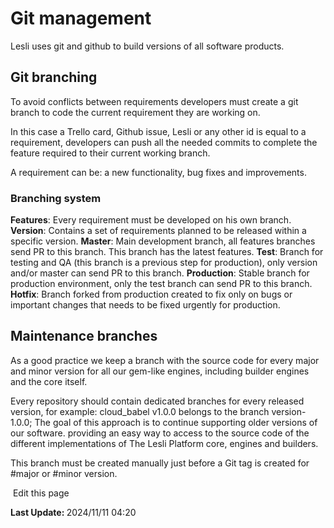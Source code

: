 # Git management
Lesli uses git and github to build versions of all software products.

## Git branching
To avoid conflicts between requirements developers must create a git branch to code the current requirement they are working on.  

In this case a Trello card, Github issue, Lesli or any other id is equal to a requirement, developers can push all the needed commits to complete the feature required to their current working branch. 

A requirement can be: a new functionality, bug fixes and improvements.

### Branching system
**Features**: Every requirement must be developed on his own branch.
**Version**: Contains a set of requirements planned to be released within a specific version.
**Master**: Main development branch, all features branches send PR to this branch. This branch has the latest features.
**Test**: Branch for testing and QA (this branch is a previous step for production), only version and/or master can send PR to this branch.
**Production**: Stable branch for production environment, only the test branch can send PR to this branch.
**Hotfix**: Branch forked from production created to fix only on bugs or important changes that needs to be fixed urgently for production.

## Maintenance branches
As a good practice we keep a branch with the source code for every major and minor version for all our gem-like engines, including builder engines and the core itself.

Every repository should contain dedicated branches for every released version, for example: cloud_babel v1.0.0 belongs to the branch version-1.0.0; The goal of this approach is to continue supporting older versions of our software. providing an easy way to access to the source code of the different implementations of The Lesli Platform core, engines and builders.

This branch must be created manually just before a Git tag is created for #major or #minor version.
<section class="lesli-documentation-footer">
    <p><a><i class="ri-external-link-fill"></i>&nbsp;Edit this page</a><p/>
    <p><b>Last Update: </b>2024/11/11 04:20</p>
</section>
<!-- This code was automatically generated -->
<!-- to update this docs please run rake docs:build -->
